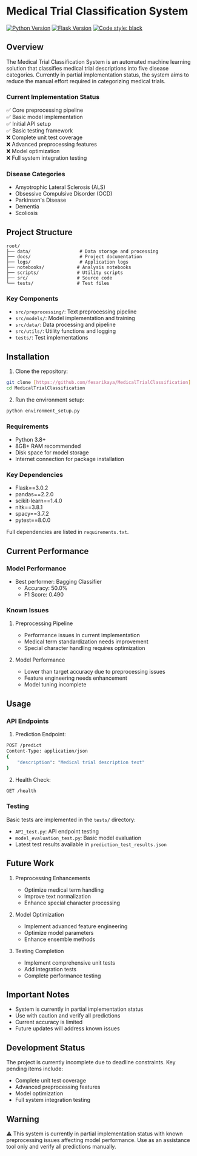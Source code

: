 # Medical Trial Classification System

[![Python Version](https://img.shields.io/badge/python-3.8%2B-blue.svg)](https://www.python.org/downloads/)
[![Flask Version](https://img.shields.io/badge/flask-3.0.2-green.svg)](https://flask.palletsprojects.com/)
[![Code style: black](https://img.shields.io/badge/code%20style-black-000000.svg)](https://github.com/psf/black)

## Overview

The Medical Trial Classification System is an automated machine learning solution that classifies medical trial descriptions into five disease categories. Currently in partial implementation status, the system aims to reduce the manual effort required in categorizing medical trials.

### Current Implementation Status

✅ Core preprocessing pipeline  
✅ Basic model implementation  
✅ Initial API setup  
✅ Basic testing framework  
❌ Complete unit test coverage  
❌ Advanced preprocessing features  
❌ Model optimization  
❌ Full system integration testing  

### Disease Categories
- Amyotrophic Lateral Sclerosis (ALS)
- Obsessive Compulsive Disorder (OCD)
- Parkinson's Disease
- Dementia
- Scoliosis

## Project Structure

```
root/
├── data/                  # Data storage and processing
├── docs/                  # Project documentation
├── logs/                  # Application logs
├── notebooks/            # Analysis notebooks
├── scripts/              # Utility scripts
├── src/                  # Source code
└── tests/                # Test files
```

### Key Components

- `src/preprocessing/`: Text preprocessing pipeline
- `src/models/`: Model implementation and training
- `src/data/`: Data processing and pipeline
- `src/utils/`: Utility functions and logging
- `tests/`: Test implementations

## Installation

1. Clone the repository:
```bash
git clone [https://github.com/fesarikaya/MedicalTrialClassification]
cd MedicalTrialClassification
```

2. Run the environment setup:
```bash
python environment_setup.py
```

### Requirements

- Python 3.8+
- 8GB+ RAM recommended
- Disk space for model storage
- Internet connection for package installation

### Key Dependencies

- Flask==3.0.2
- pandas==2.2.0
- scikit-learn==1.4.0
- nltk==3.8.1
- spacy==3.7.2
- pytest==8.0.0

Full dependencies are listed in `requirements.txt`.

## Current Performance

### Model Performance
- Best performer: Bagging Classifier
  - Accuracy: 50.0%
  - F1 Score: 0.490

### Known Issues

1. Preprocessing Pipeline
   - Performance issues in current implementation
   - Medical term standardization needs improvement
   - Special character handling requires optimization

2. Model Performance
   - Lower than target accuracy due to preprocessing issues
   - Feature engineering needs enhancement
   - Model tuning incomplete

## Usage

### API Endpoints

1. Prediction Endpoint:
```bash
POST /predict
Content-Type: application/json
{
    "description": "Medical trial description text"
}
```

2. Health Check:
```bash
GET /health
```

### Testing

Basic tests are implemented in the `tests/` directory:
- `API_test.py`: API endpoint testing
- `model_evaluation_test.py`: Basic model evaluation
- Latest test results available in `prediction_test_results.json`

## Future Work

1. Preprocessing Enhancements
   - Optimize medical term handling
   - Improve text normalization
   - Enhance special character processing

2. Model Optimization
   - Implement advanced feature engineering
   - Optimize model parameters
   - Enhance ensemble methods

3. Testing Completion
   - Implement comprehensive unit tests
   - Add integration tests
   - Complete performance testing

## Important Notes

- System is currently in partial implementation status
- Use with caution and verify all predictions
- Current accuracy is limited
- Future updates will address known issues

## Development Status

The project is currently incomplete due to deadline constraints. Key pending items include:
- Complete unit test coverage
- Advanced preprocessing features
- Model optimization
- Full system integration testing

## Warning

⚠️ This system is currently in partial implementation status with known preprocessing issues affecting model performance. Use as an assistance tool only and verify all predictions manually.
